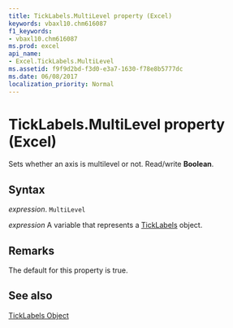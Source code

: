```yaml
---
title: TickLabels.MultiLevel property (Excel)
keywords: vbaxl10.chm616087
f1_keywords:
- vbaxl10.chm616087
ms.prod: excel
api_name:
- Excel.TickLabels.MultiLevel
ms.assetid: f9f9d2bd-f3d0-e3a7-1630-f78e8b5777dc
ms.date: 06/08/2017
localization_priority: Normal
---
```



# TickLabels.MultiLevel property (Excel)

Sets whether an axis is multilevel or not. Read/write  **Boolean**.


## Syntax

_expression_. `MultiLevel`

_expression_ A variable that represents a [TickLabels](./Excel.TickLabels-graph-property.md) object.


## Remarks

The default for this property is true.


## See also


[TickLabels Object](Excel.TickLabels(object).md)

